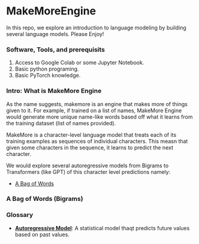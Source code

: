 # MakeMoreEngine
In this repo, we explore an introduction to language modeling by building several language models. Please Enjoy!

### Software, Tools, and prerequisits
1. Access to Google Colab or some Jupyter Notebook.
2. Basic python programing.
3. Basic PyTorch knowledge.

### Intro: What is MakeMore Engine
As the name suggests, makemore is an engine that makes more of things given to it. For example, if trained on a list of names, MakeMore Engine would generate more unique name-like words based off what it learns from the training dataset (list of names provided). 

MakeMore is a character-level language model that treats each of its training examples as sequences of individual characters. This measn that given some characters in the sequence, it learns to predict the next character.

We would explore several autoregressive models from Bigrams to Transformers (like GPT) of this character level predictions namely:

- [A Bag of Words](https://github.com/ccibeekeoc42/MakeMoreEngine#a-bag-of-Words--bigrams)


### A Bag of Words (Bigrams)


### Glossary
- [**Autoregressive Model**](https://www.google.com/search?q=auto+regressive+meaning): A statistical model thaqt predicts future values based on past values.